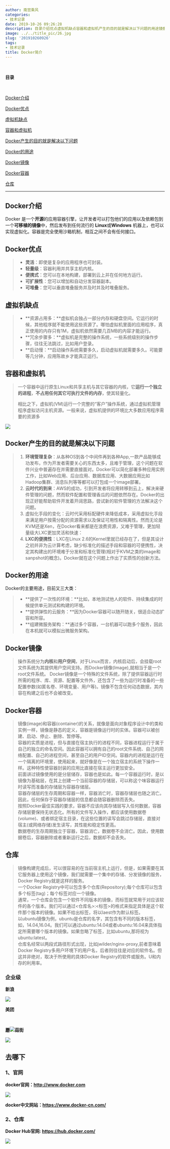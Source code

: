 ```yaml
---
author: 南宫乘风
categories:
- 技术记录
date: 2019-10-26 09:26:28
description: 目录介绍优点虚拟机缺点容器和虚拟机产生的目的就是解决以下问题的用途镜像容器仓库介绍是一个开源的应用容器引擎，让开发者可以打包他们的应用以及依赖包到一个可移植的镜像中，然后发布到任何流行的或机器上，也可。。。。。。。
image: ../../title_pic/26.jpg
slug: '201910260926'
tags:
- 技术记录
title: Docker简介
---
```


<!--more-->

 

**目录**

 

[Docker介绍](#Docker%E4%BB%8B%E7%BB%8D)

[Docker优点](#Docker%E4%BC%98%E7%82%B9)

[虚拟机缺点](#%E8%99%9A%E6%8B%9F%E6%9C%BA%E7%BC%BA%E7%82%B9)

[容器和虚拟机](#%E5%AE%B9%E5%99%A8%E5%92%8C%E8%99%9A%E6%8B%9F%E6%9C%BA)

[Docker产生的目的就是解决以下问题](#Docker%E4%BA%A7%E7%94%9F%E7%9A%84%E7%9B%AE%E7%9A%84%E5%B0%B1%E6%98%AF%E8%A7%A3%E5%86%B3%E4%BB%A5%E4%B8%8B%E9%97%AE%E9%A2%98)

[Docker的用途](#Docker%E7%9A%84%E7%94%A8%E9%80%94)

[Docker镜像](#Docker%E9%95%9C%E5%83%8F)

[Docker容器](#Docker%E5%AE%B9%E5%99%A8)

[仓库](#%E4%BB%93%E5%BA%93)

---

## Docker介绍

Docker 是一个**开源**的应用容器引擎，让开发者可以打包他们的应用以及依赖包到一个**可移植的镜像**中，然后发布到任何流行的 **Linux**或**Windows** 机器上，也可以实现虚拟化。容器是完全使用沙箱机制，相互之间不会有任何接口。

## Docker优点

> - **灵活**：即使是复杂的应用程序也可封装。
> - **轻量级**：容器利用并共享主机内核。
> - **便携式**：您可以在本地构建，部署到云上并在任何地方运行。
> - **可扩展性**：您可以增加和自动分发容器副本。
> - **可堆叠**：您可以垂直堆叠服务并及时并及时堆叠服务。

## 虚拟机缺点

> - **资源占用多：**虚拟机会独占一部分内存和硬盘空间。它运行的时候，其他程序就不能使用这些资源了。哪怕虚拟机里面的应用程序，真正使用的内存只有1M，虚拟机依然需要几百MB的内容才能运行。
> - **冗余步骤多：**虚拟机是完整的操作系统，一些系统级别的操作步骤，往往无法跳过，比如用户登录。
> - **启动慢：**启动操作系统需要多久，启动虚拟机就需要多久。可能要等几分钟，应用陈故乡才能真正运行。

## 容器和虚拟机

> 一个容器中运行原生Linux和共享主机与其它容器的内核，它**运行一个独立的进程**，**不占用任何其它可执行文件的内存**，使其轻量化。
> 
> 相比之下，虚拟机\(VM\)运行一个完整的“客户”操作系统，通过虚拟机管理程序虚拟访问主机资源。一般来说，虚拟机提供的环境比大多数应用程序需要的资源多

![](../../image/20191026091838731.png)

## Docker产生的目的就是解决以下问题

> 1.  **环境管理复杂**：从各种OS到各个中间件再到各种App,一款产品能够成功发布，作为开发者需要关心的东西太多，且难于管理，这个问题在软件兴业中普遍存在并需要直接面对。Docker可以简化部署多种应用实例工作，比如Web应用、后台应用、数据库应用、大数据应用比如Hadoop集群、消息队列等等都可以打包成一个image部署。
> 2.  **云时代的到来**：AWS的成功，引到开发者将应用转移到云上，解决来硬件管理的问题，然而软件配置和管理香瓜的问题依然存在。Docker的出现正好能帮助软件开发着开阔思路，尝试新的软件管理的方法解决这个问题。
> 3.  虚拟化手段的变化：云时代采用标配硬件来降低成本，采用虚拟化手段来满足用户按需分配的资源需求以及保证可用性和隔离性。然而无论是KVM还是Xen，在Docker看来都是在浪费资源，又难于管理，更加轻量级大LXC更加灵活和快速：
> 4.  **LXC的便携性**：LXC在Linux 2.6的Kernel里就已经存在了，但是其设计之初并非为云计算考虑，缺少标准化的描述手段和容器的可便携性，决定其构建出的环境难于分发和标准化管理\(相对于KVM之类的image和sanpshot的概念\)。Docker就在这个问题上作出了实质性的创新方法。

## Docker的用途

Docker的主要用途，目前又三大类：

> - **提供了一次性的环境：**比如，本地测试他人的软件、持续集成的时候提供单元测试和构建的环境。
> - **提供弹性的云服务：**因为Docker容器可以随开随关，很适合动态扩容和所容。
> - **组建微服务架构：**通过多个容器，一台机器可以跑多个服务，因此在本机就可以模拟出微服务架构。

## Docker镜像

> 操作系统分为**内核**和**用户空间**，对于Linux而言，内核启动后，会挂载root文件系统为其提供用户空间支持。而Docker镜像\(Image\),就相当于是一个root文件系统。
> Docker镜像是一个特殊的文件系统，除了提供容器运行时所需的程序、库、资源、配置等文件外，还包含了一些为运行时准备的一些配置参数\(如匿名卷、环境变量、用户等\)。镜像不包含任何动态数据，其内容在构建之后也不会被改变。

## Docker容器

> 镜像\(image\)和容器\(container\)的关系，就像是面向对象程序设计中的类和实例一样，镜像是静态的定义，容器是镜像运行时的实体。容器可以被创建、启动、停止、删除、暂停等。  
> 容器的实质是进程，但与直接在宿主执行的进程不同，容器进程运行于属于自己的独立的命名空间。因此容器可以拥有自己的root文件系统、自己的网络配置、自己的进程空间，甚至自己的用户ID空间。容器内的进程是运行在一个隔离的环境里，使用起来，就好像是在一个独立宿主的系统下操作一样。这种特性使容器封装的应用比直接在宿主运行更加安全。  
> 前面讲过镜像使用的是分层储存，容器也是如此。每一个容器运行时，是以镜像为基础层，在其上创建一个当前容器的存储层，可以称这个味容器运行时读写而准备的存储层为容器存储层。  
> 容器存储层的生存周期和容器一样，容器消亡时，容器存储层也随之消亡。因此，任何保存于容器存储层的信息都会随容器删除而丢失。  
> 按照Docker最佳实践的要求，容器不应该向其存储层写入任何数据，容器存储层要保持无状态化。所有的文件写入操作，都应该使用数据卷\(volume\)、或者绑定宿主目录，在这些位置的读写会跳过存储层，直接对宿主\(或网络存储\)发生读写，其性能和稳定性更高。  
> 数据卷的生存周期独立于容器，容器消亡，数据卷不会消亡。因此，使用数据卷后，容器删除或者重新运行之后，数据却不会丢失。

## 仓库

> 镜像构建完成后，可以很容易的在当前宿主机上运行，但是，如果需要在其它服务器上使用这个镜像，我们就需要一个集中的存储、分发镜像的服务，Docker Registry就是这样的服务。  
> 一个Docker Registry中可以包含多个仓库\(Repository\);每个仓库可以包含多个标签\(tag\)；每个标签对应一个镜像。  
> 通常，一个仓库会包含一个软件不同版本的镜像，而标签就常用于对应该软件的各个版本。我们可以通过\<仓库名>:\<标签>的格式来指定具体是这个软件那个版本的镜像。如果不给出标签，将以laest作为默认标签。  
> 以ubuntu镜像为例，ubuntu是仓库的名字，其包含有不同的版本标签，如，14.04,16.04。我们可以通过ubuntu:14.04或者ubuntu:16.04来具体指定所需要哪个版本的镜像。如果忽略了标签，比如ubuntu,那将视为ubuntu:latest。  
> 仓库名经常以两段式路径形式出现，比如jwilder/nginx-proxy,前者意味着Docker Registry多用户环境下的用户名，后者则往往是对应的软件名。但这并非绝对，取决于所使用的具体Docker Registry的软件或服务。U和内存的利用率。

### 企业级

**新浪**

![](../../image/20191209082503437.png)

**美团**

 

**蘑**![](../../image/20191209082527708.png)**菇街**

![](../../image/20191209081543803.png)

## 去哪下

### 1、官网

**docker官网：http://www.docker.com**

![](../../image/2019120908175383.png)

**docker中文网站：https://www.docker-cn.com/**

### 2、仓库

**Docker Hub官网: https://hub.docker.com/**

![](../../image/20191209081817426.png)
